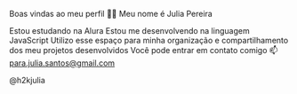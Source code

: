 Boas vindas ao meu perfil 💙💙
Meu nome é Julia Pereira 

Estou estudando na Alura
Estou me desenvolvendo na linguagem JavaScript
Utilizo esse espaço para minha organização e compartilhamento dos meu projetos desenvolvidos
Você pode entrar em contato comigo 📫
para.julia.santos@gmail.com

@h2kjulia
